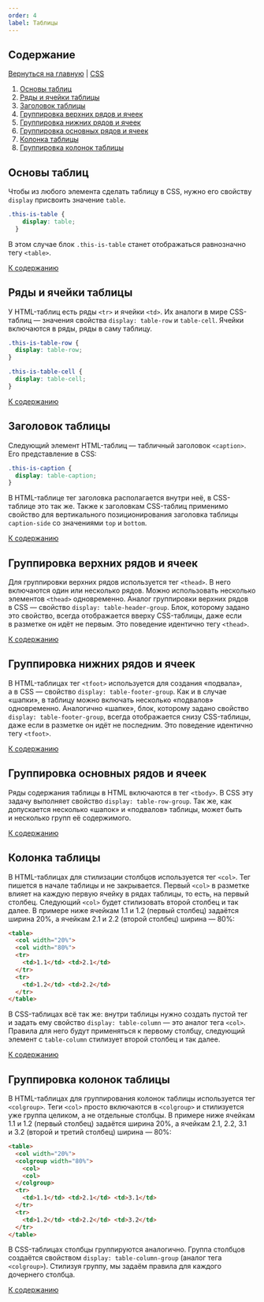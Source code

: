 ```yaml
---
order: 4
label: Таблицы
---
```


## Содержание

[Вернуться на главную](/README.md) | [CSS](./README.md)

1. [Основы таблиц](#основы-таблиц)
2. [Ряды и ячейки таблицы](#ряды-иячейки-таблицы)
3. [Заголовок таблицы](#заголовок-таблицы)
4. [Группировка верхних рядов и ячеек](#группировка-верхних-рядов-иячеек)
5. [Группировка нижних рядов и ячеек](#группировка-нижних-рядов-иячеек)
6. [Группировка основных рядов и ячеек](#группировка-основных-рядов-иячеек)
7. [Колонка таблицы](#колонка-таблицы)
8. [Группировка колонок таблицы](#группировка-колонок-таблицы)

## Основы таблиц

Чтобы из любого элемента сделать таблицу в CSS, нужно его свойству `display` присвоить значение `table`.

```css
.this-is-table {
    display: table;
  }
```

В этом случае блок `.this-is-table` станет отображаться равнозначно тегу `<table>`.

[К содержанию](#содержание)

## Ряды и ячейки таблицы

У HTML-таблиц есть ряды `<tr>` и ячейки `<td>`. Их аналоги в мире CSS-таблиц — значения свойства `display: table-row` и `table-cell`. Ячейки включаются в ряды, ряды в саму таблицу.

```css
.this-is-table-row {
  display: table-row;
}

.this-is-table-cell {
  display: table-cell;
}
```

[К содержанию](#содержание)

## Заголовок таблицы

Следующий элемент HTML-таблиц — табличный заголовок `<caption>`. Его представление в CSS:

```css
.this-is-caption {
  display: table-caption;
}
```

В HTML-таблице тег заголовка располагается внутри неё, в CSS-таблице это так же. Также к заголовкам CSS-таблиц применимо свойство для вертикального позиционирования заголовка таблицы `caption-side` со значениями `top` и `bottom`.

[К содержанию](#содержание)

## Группировка верхних рядов и ячеек

Для группировки верхних рядов используется тег `<thead>`. В него включаются один или несколько рядов. Можно использовать несколько элементов `<thead>` одновременно. Аналог группировки верхних рядов в CSS — свойство `display: table-header-group`. Блок, которому задано это свойство, всегда отображается вверху CSS-таблицы, даже если в разметке он идёт не первым. Это поведение идентично тегу `<thead>`.

[К содержанию](#содержание)

## Группировка нижних рядов и ячеек

В HTML-таблицах тег `<tfoot>` используется для создания «подвала», а в CSS — свойство `display: table-footer-group`. Как и в случае «шапки», в таблицу можно включать несколько «подвалов» одновременно. Аналогично «шапке», блок, которому задано свойство `display: table-footer-group`, всегда отображается снизу CSS-таблицы, даже если в разметке он идёт не последним. Это поведение идентично тегу `<tfoot>`.

[К содержанию](#содержание)

## Группировка основных рядов и ячеек

Ряды содержания таблицы в HTML включаются в тег `<tbody>`. В CSS эту задачу выполняет свойство `display: table-row-group`. Так же, как допускается несколько «шапок» и «подвалов» таблицы, может быть и несколько групп её содержимого.

[К содержанию](#содержание)

## Колонка таблицы

В HTML-таблицах для стилизации столбцов используется тег `<col>`. Тег пишется в начале таблицы и не закрывается. Первый `<col>` в разметке влияет на каждую первую ячейку в рядах таблицы, то есть, на первый столбец. Следующий `<col>` будет стилизовать второй столбец и так далее. В примере ниже ячейкам 1.1 и 1.2 (первый столбец) задаётся ширина 20%, а ячейкам 2.1 и 2.2 (второй столбец) ширина — 80%:

```html
<table>
  <col width="20%">
  <col width="80%">
  <tr>
    <td>1.1</td> <td>2.1</td>
  </tr>
  <tr>
    <td>1.2</td> <td>2.2</td>
  </tr>
</table>
```

В CSS-таблицах всё так же: внутри таблицы нужно создать пустой тег и задать ему свойство `display: table-column` — это аналог тега `<col>`. Правила для него будут применяться к первому столбцу, следующий элемент с `table-column` стилизует второй столбец и так далее.

[К содержанию](#содержание)

## Группировка колонок таблицы

В HTML-таблицах для группирования колонок таблицы используется тег `<colgroup>`. Теги `<col>` просто включаются в `<colgroup>` и стилизуется уже группа целиком, а не отдельные столбцы. В примере ниже ячейкам 1.1 и 1.2 (первый столбец) задаётся ширина 20%, а ячейкам 2.1, 2.2, 3.1 и 3.2 (второй и третий столбец) ширина — 80%:

```html
<table>
  <col width="20%">
  <colgroup width="80%">
    <col>
    <col>
  </colgroup>
  <tr>
    <td>1.1</td> <td>2.1</td> <td>3.1</td>
  </tr>
  <tr>
    <td>1.2</td> <td>2.2</td> <td>3.2</td>
  </tr>
</table>
```

В CSS-таблицах столбцы группируются аналогично. Группа столбцов создаётся свойством `display: table-column-group` (аналог тега `<colgroup>`). Стилизуя группу, мы задаём правила для каждого дочернего столбца.

[К содержанию](#содержание)
